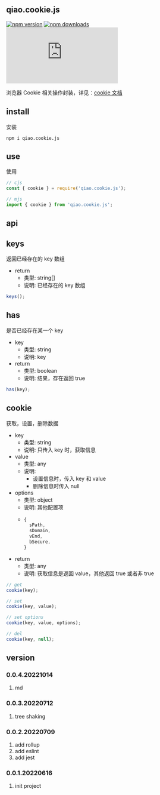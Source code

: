 ## qiao.cookie.js

[![npm version](https://img.shields.io/npm/v/qiao.cookie.js.svg?style=flat-square)](https://www.npmjs.org/package/qiao.cookie.js)
[![npm downloads](https://img.shields.io/npm/dm/qiao.cookie.js.svg?style=flat-square)](https://npm-stat.com/charts.html?package=qiao.cookie.js)
![npm bundle size](https://img.shields.io/bundlephobia/minzip/qiao.cookie.js)

浏览器 Cookie 相关操作封装，详见：[cookie 文档](https://developer.mozilla.org/zh-CN/docs/Web/API/Document/cookie)

## install

安装

```shell
npm i qiao.cookie.js
```

## use

使用

```javascript
// cjs
const { cookie } = require('qiao.cookie.js');

// mjs
import { cookie } from 'qiao.cookie.js';
```

## api

## keys

返回已经存在的 key 数组

- return
  - 类型: string[]
  - 说明: 已经存在的 key 数组

```javascript
keys();
```

## has

是否已经存在某一个 key

- key
  - 类型: string
  - 说明: key
- return
  - 类型: boolean
  - 说明: 结果，存在返回 true

```javascript
has(key);
```

## cookie

获取，设置，删除数据

- key
  - 类型: string
  - 说明: 只传入 key 时，获取信息
- value
  - 类型: any
  - 说明:
    - 设置信息时，传入 key 和 value
    - 删除信息时传入 null
- options
  - 类型: object
  - 说明: 其他配置项
  - ```javascript
    {
      sPath,
      sDomain,
      vEnd,
      bSecure,
    }
    ```
- return
  - 类型: any
  - 说明: 获取信息是返回 value，其他返回 true 或者非 true

```javascript
// get
cookie(key);

// set
cookie(key, value);

// set options
cookie(key, value, options);

// del
cookie(key, null);
```

## version

### 0.0.4.20221014

1. md

### 0.0.3.20220712

1. tree shaking

### 0.0.2.20220709

1. add rollup
2. add eslint
3. add jest

### 0.0.1.20220616

1. init project
